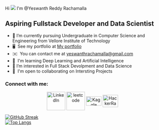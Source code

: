 <div align="center>
  
Hi ![](https://user-images.githubusercontent.com/18350557/176309783-0785949b-9127-417c-8b55-ab5a4333674e.gif)  I'm @Yeswanth Reddy Rachamalla
=================================================================================================================================================

Aspiring Fullstack Developer and Data Scientist
-----------------------------------------
*   🌱 I’m currently pursuing Undergraduate in Computer Science and Engineering from Vellore Institute of Technology
*   🖥️  See my portfolio at [My portfolio](http://yeswanthreddyrachamalla.netlify.app/)
*   ✉️  You can contact me at [yeswanthrachamalla@gmail.com](mailto:yeswanthrachamalla@gmail.com)
*   🧠  I'm learning Deep Learning and Artificial Intelligence
*   👀  I’m interested in Full Stack Devolpment and Data Science
*   🤝  I'm open to collaborating on Intersting Projects
<div style="align:center">
<h3>Connect with me:</h3>
<p align="center">
<a href="https://www.linkedin.com/in/yeswanth-reddy-rachamalla/" target="_blank"><img align="center" src="https://static.vecteezy.com/system/resources/previews/018/930/587/original/linkedin-logo-linkedin-icon-transparent-free-png.png" alt="LinkedIn" height="60" width="60" /></a>
<a href="https://leetcode.com/YeswanthReddy/" target="blank"><img align="center" src="https://leetcode.com/static/images/LeetCode_logo_rvs.png" alt="leetcode" height="60" width="60" /></a>
<a href="https://www.kaggle.com/yeswanthrachamalla" target="blank"><img align="center" src="https://cdn4.iconfinder.com/data/icons/logos-and-brands/512/189_Kaggle_logo_logos-512.png" alt="Kaggle" height="30" width="50" /></a>
<a href="https://www.hackerrank.com/YeswanthReddy1" target="blank"><img align="center" src="https://upload.wikimedia.org/wikipedia/commons/thumb/4/40/HackerRank_Icon-1000px.png/800px-HackerRank_Icon-1000px.png" alt="HackerRank" height="40" width="50" /></a>
</p>

[![GitHub Streak](https://github-readme-streak-stats.herokuapp.com?user=RachamallaYeswanthReddy&theme=dark&hide_border=true)](https://git.io/streak-stats)<br>
[![Top Langs](https://github-readme-stats.vercel.app/api/top-langs/?username=RachamallaYeswanthReddy&layout=compact&theme=vision-friendly-dark)](https://github.com/anuraghazra/github-readme-stats)
</div>

